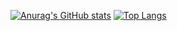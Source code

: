 <!--
**zjie1595/zjie1595** is a ✨ _special_ ✨ repository because its `README.md` (this file) appears on your GitHub profile.

Here are some ideas to get you started:

- 🔭 I’m currently working on ...
- 🌱 I’m currently learning ...
- 👯 I’m looking to collaborate on ...
- 🤔 I’m looking for help with ...
- 💬 Ask me about ...
- 📫 How to reach me: ...
- 😄 Pronouns: ...
- ⚡ Fun fact: ...
-->
[![Anurag's GitHub stats](https://github-readme-stats.vercel.app/api?username=zjie1595)](https://github.com/anuraghazra/github-readme-stats)
[![Top Langs](https://github-readme-stats.vercel.app/api/top-langs/?username=zjie1595&layout=compact)](https://github.com/anuraghazra/github-readme-stats)
